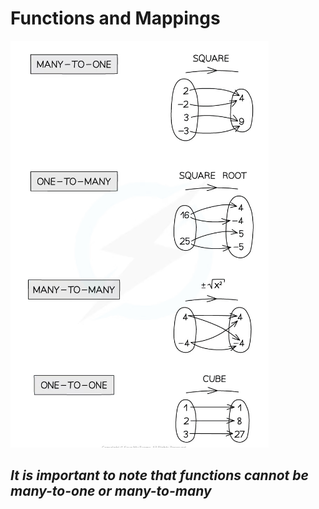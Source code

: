 # Functions and Mappings

![Diagram of mappings](./../../Images/MappingDiagram.png)

## ***It is important to note that functions cannot be many-to-one or many-to-many***